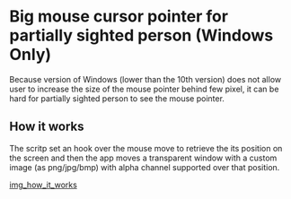 # Big mouse cursor pointer for partially sighted person (Windows Only)

Because version of Windows (lower than the 10th version) does not allow user to increase the size of the mouse pointer behind few pixel, it can be hard for partially sighted person to see the mouse pointer.

## How it works

The scritp set an hook over the mouse move to retrieve the its position on the screen and then the app moves a transparent window with a custom image (as png/jpg/bmp) with alpha channel supported over that position.

[img_how_it_works](!Assets/how_it_works.png)
